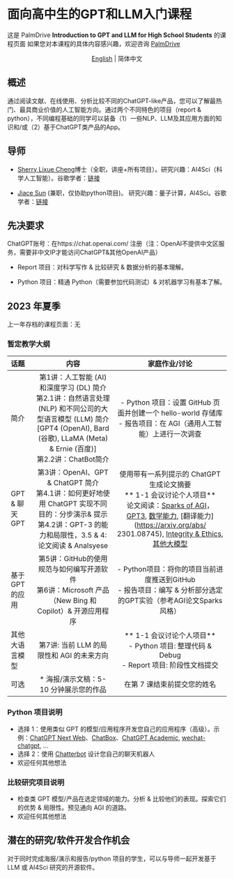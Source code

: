 # 面向高中生的GPT和LLM入门课程
这是 PalmDrive **Introduction to GPT and LLM for High School Students** 的课程页面
如果您对本课程的具体内容感兴趣，欢迎咨询 [PalmDrive](https://palmdrive.cn)

<p align="center"> <a href="README.md">English</a> |  简体中文 </p>

## 概述
通过阅读文献、在线使用、分析比较不同的ChatGPT-like产品，您可以了解最热门、最具商业价值的人工智能方向。通过两个不同特色的项目（report \& python），不同编程基础的同学可以装备（1）一些NLP、LLM及其应用方面的知识和/或（2）基于ChatGPT类产品的App。

## 导师
- [Sherry Lixue Cheng](https://sherrylixuecheng.github.io/)博士（全职，讲座+所有项目）。研究兴趣：AI4Sci（科学人工智能）。谷歌学者：[链接](https://scholar.google.com/citations?hl=en&user=hy_oauIAAAAJ&view_op=list_works)


- [Jiace Sun](https://susyustc.github.io/) (兼职，仅协助python项目)。 研究兴趣：量子计算，AI4Sci。谷歌学者：[链接](https://scholar.google.com/citations?user=Glz95w4AAAAJ&hl=en)


## 先决要求
ChatGPT账号：在https://chat.openai.com/ 注册（注：OpenAI不提供中文区服务，需要非中文IP才能访问ChatGPT\&其他OpenAI产品）

* Report 项目：对科学写作 \& 比较研究 \& 数据分析的基本理解。

* Python 项目：精通 Python（需要参加代码测试）\& 对机器学习有基本了解。


## 2023 年夏季
上一年存档的课程页面：无


### 暂定教学大纲
话题 | 内容 | 家庭作业/讨论
:-- | :--: | :--: |
简介 | 第1讲：人工智能 (AI) 和深度学习 (DL) 简介<br>第2.1讲：自然语言处理 (NLP) 和不同公司的大型语言模型 (LLM) 简介[GPT4 (OpenAI), Bard (谷歌), LLaMA (Meta) \& Ernie (百度)] <br>第2.2讲：ChatBot简介 | - Python 项目：设置 GitHub 页面并创建一个 hello-world 存储库<br> - 报告项目：在 AGI（通用人工智能）上进行一次调查
GPT \& 聊天GPT | 第3讲：OpenAI、GPT \& ChatGPT 简介<br>第4.1讲：如何更好地使用 ChatGPT 实现不同目的：分步演示\& 提示<br>第4.2讲：GPT-3 的能力和局限性，3.5 \& 4: 论文阅读 \& Analsyese | 使用带有一系列提示的 ChatGPT 生成论文摘要<br>** 1-1 会议讨论个人项目**<br>论文阅读：[Sparks of AGI](https://arxiv.org/abs/2303.12712)， [GPT3](https://arxiv.org/abs/2005.14165), [数学能力](https://arxiv.org/abs/2301.13867), [翻译能力](https://arxiv.org/abs/ 2301.08745), [Integrity \& Ethics](https://arxiv.org/abs/2212.09292), [其他大模型](https://arxiv.org/abs/2301.04655)
基于 GPT 的应用 | 第5讲：GitHub的使用规范与如何编写开源软件 <br> 第6讲：Microsoft 产品（New Bing 和 Copilot）\& 开源应用程序 | - Python项目：将你的项目当前进度推送到GitHub<br> - 报告项目：编写 \& 分析部分选定的GPT实验（参考AGI论文Sparks风格）
其他大语言模型 | 第7讲: 当前 LLM 的局限性和 AGI 的未来方向 | ** 1-1 会议讨论个人项目**<br>- Python 项目: 整理代码 \& Debug<br> - Report 项目: 阶段性文档提交
可选 | * 海报/演示文稿：5-10 分钟展示您的作品 | 在第 7 课结束前提交您的姓名

### Python 项目说明
- 选择 1：使用类似 GPT 的模型/应用程序开发您自己的应用程序（高级）。示例：[ChatGPT Next Web](https://github.com/Yidadaa/ChatGPT-Next-Web)、[ChatBox](https://github.com/Bin-Huang/chatbox)、[ChatGPT Academic](https//github.com/binary-husky/chatgpt_academic), [wechat-chatgpt](https://github.com/fuergaosi233/wechat-chatgpt), ...
- 选择 2：使用 [Chatterbot](https://github.com/gunthercox/ChatterBot) 设计您自己的聊天机器人
- 欢迎任何其他想法

### 比较研究项目说明
- 检查类 GPT 模型/产品在选定领域的能力。分析 \& 比较他们的表现。探索它们的优势 \& 局限性。预见通向 AGI 的道路。
- 欢迎任何其他想法


## 潜在的研究/软件开发合作机会

对于同时完成海报/演示和报告/python 项目的学生，可以与导师一起开发基于 LLM 或 AI4Sci 研究的开源软件。


